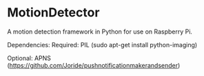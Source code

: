 # MotionDetector
A motion detection framework in Python for use on Raspberry Pi.

Dependencies:
Required:
PIL (sudo apt-get install python-imaging)

Optional:
APNS (https://github.com/Joride/pushnotificationmakerandsender)
